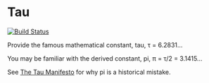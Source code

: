 # Tau

[![Build Status](https://travis-ci.org/FranklinChen/rust-tau.png)](https://travis-ci.org/FranklinChen/rust-tau)

Provide the famous mathematical constant, tau, τ = 6.2831...

You may be familiar with the derived constant, pi, π = τ/2 = 3.1415...

See [The Tau Manifesto](http://tauday.com/) for why pi is a historical mistake.
